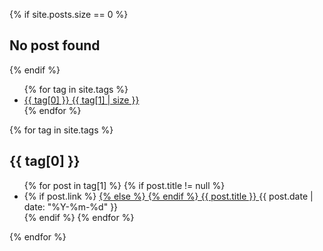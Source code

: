 {% if site.posts.size == 0 %}
  <h2>No post found</h2>
{% endif %}

<div class="tags">
  <ul class="label">
    {% for tag in site.tags %}
    <li>
      <a href="#{{ tag[0] }}">
        <span>{{ tag[0] }}</span>
        <span class="count">{{ tag[1] | size }}</span>
      </a>
    </li>
    {% endfor %}
  </ul>

  {% for tag in site.tags %}
    <h2 id="{{ tag[0] }}">
      {{ tag[0] }}
    </h2>
    <ul class="tag">
      {% for post in tag[1] %}
        {% if post.title != null %}
          <li>
            {% if post.link %}
              <a href="{{ post.link }}">
            {% else %}
              <a href="{{ site.baseurl }}{{ post.url }}">
            {% endif %}
                {{ post.title }}
              </a>
              <time>{{ post.date | date: "%Y-%m-%d" }}</time>
          </li>
        {% endif %}
      {% endfor %}
    </ul>
  {% endfor %}
</div>
